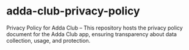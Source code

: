 # adda-club-privacy-policy
Privacy Policy for Adda Club – This repository hosts the privacy policy document for the Adda Club app, ensuring transparency about data collection, usage, and protection.
